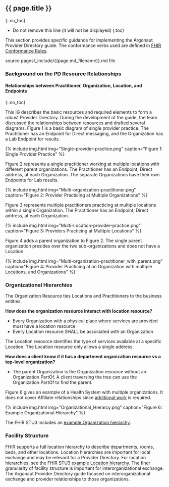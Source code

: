 ## {{ page.title }}
{:.no_toc}


<!-- TOC  the css styling for this is \pages\assets\css\project.css under 'markdown-toc'-->

* Do not remove this line (it will not be displayed)
{:toc}

<!-- end TOC -->

This section provides specific guidance for implementing the Argonaut Provider Directory guide.  The conformance verbs used are defined in [FHIR Conformance Rules](capstatements.html).


source pages/\_include/{{page.md_filename}}.md  file

### Background on the PD Resource Relationships

#### Relationships between Practitioner, Organization, Location, and Endpoints
{:.no_toc}

This IG describes the basic resources and required elements to form a robust Provider Directory. During the development of the guide, the team discussed the relationships between resources and drafted several diagrams. Figure 1 is a basic diagram of single provider practice. The Practitioner has an Endpoint for Direct messaging, and the Organization has a Lab Endpoint for results. 

{% include img.html img="Single-provider-practice.png" caption="Figure 1: Single Provider Practice" %}

Figure 2 represents a single practitioner working at multiple locations with different parent organizations. The Practitioner has an Endpoint, Direct address, at each Organization. The separate Organizations have their own Endpoints for Lab results.

{% include img.html img="Multi-organization-practitioner.png" caption="Figure 2: Provider Practicing at Multiple Organizations" %}

Figure 3 represents multiple practitioners practicing at multiple locations within a single Organization. The Practitioner has an Endpoint, Direct address, at each Organization.

{% include img.html img="Multi-Location-provider-practice.png" caption="Figure 3: Providers Practicing at Multiple Locations" %}

Figure 4 adds a parent organization to Figure 2. The single parent organization presides over the two sub-organizations and does not have a Location. 

{% include img.html img="Multi-organization-practitioner_with_parent.png" caption="Figure 4: Provider Practicing at an Organization with multiple Locations, and Organizations" %}


### Organizational Hierarchies

The Organization Resource ties Locations and Practitioners to the business entities. 

**How does the organization resource interact with location resource?**

* Every Organization with a physical place where services are provided must have a location resource
* Every Location resource SHALL be associated with an Organization

The Location resource identifies the type of services available at a specific Location. The Location resource only allows a single address.

**How does a client know if it has a department organization resource vs a top-level organization?**

* The parent Organization is the Organization resource without an Organization.PartOf. A client traversing the tree can use the Organization.PartOf to find the parent. 

Figure 6 gives an example of a Health System with multiple organizations. It does not cover Affiliate relationships since [additional work](future.html) is required. 

{% include img.html img="Organizational_Hierarcy.png" caption="Figure 6: Example Organizational Hierarchy" %}

The FHIR STU3 includes an [example Organization hierarchy](http://build.fhir.org/organization.html#example).


### Facility Structure

FHIR supports a full location hierarchy to describe departments, rooms, beds, and other locations. Location hierarchies are important for local exchange and may be relevant for a Provider Directory. For location hierarchies, see the FHIR STU3 [example Location hierarchy](http://hl7.org/fhir/location.html#example). The finer granularity of facility structure is important for interorganizational exchange.
The Argonaut Provider Directory guide focused on interorganizational exchange and provider relationships to those organizations. 